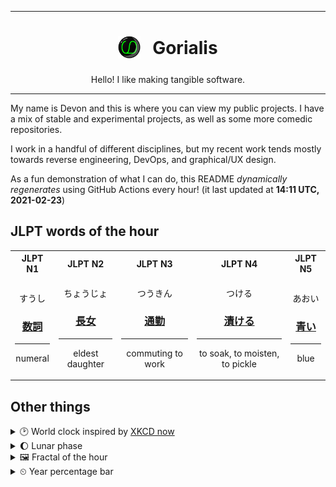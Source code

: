 ***

<h1 align="center">
<sub>
    <img src="readme/resources/avatar.png" height="36">
</sub>
&nbsp;
Gorialis
</h1>
<p align="center">
Hello! I like making tangible software.
</p>

***

My name is Devon and this is where you can view my public projects. I have a mix of stable and experimental projects, as well as some more comedic repositories.

I work in a handful of different disciplines, but my recent work tends mostly towards reverse engineering, DevOps, and graphical/UX design.

As a fun demonstration of what I can do, this README *dynamically regenerates* using GitHub Actions every hour! (it last updated at **14:11 UTC, 2021-02-23**)

<h2>JLPT words of the hour</h2>
<table>
    <tr>
        <th>JLPT N1</th>
        <th>JLPT N2</th>
        <th>JLPT N3</th>
        <th>JLPT N4</th>
        <th>JLPT N5</th>
    </tr>
    <tr>
        <td>
            <p align="center">すうし</p>
            <h3 align="center"><b><a href="https://jisho.org/search/%E6%95%B0%E8%A9%9E">数詞</a></b></h3>
            <hr>
            <p align="center">numeral</p>
        </td>
        <td>
            <p align="center">ちょうじょ</p>
            <h3 align="center"><b><a href="https://jisho.org/search/%E9%95%B7%E5%A5%B3">長女</a></b></h3>
            <hr>
            <p align="center">eldest daughter</p>
        </td>
        <td>
            <p align="center">つうきん</p>
            <h3 align="center"><b><a href="https://jisho.org/search/%E9%80%9A%E5%8B%A4">通勤</a></b></h3>
            <hr>
            <p align="center">commuting to work</p>
        </td>
        <td>
            <p align="center">つける</p>
            <h3 align="center"><b><a href="https://jisho.org/search/%E6%BC%AC%E3%81%91%E3%82%8B">漬ける</a></b></h3>
            <hr>
            <p align="center">to soak,<wbr> to moisten,<wbr> to pickle</p>
        </td>
        <td>
            <p align="center">あおい</p>
            <h3 align="center"><b><a href="https://jisho.org/search/%E9%9D%92%E3%81%84">青い</a></b></h3>
            <hr>
            <p align="center">blue</p>
        </td>
    </tr>
</table>

<h2>Other things</h2>
<details>
<summary>🕑  World clock inspired by <a href="https://xkcd.com/now">XKCD now</a></summary>

> <img src="generated/now.png" width="512">

</details>
<details>
<summary>🌔 Lunar phase</summary>

The moon is approximately 42.18% through its phase (Waxing Gibbous).

</details>
<details>
<summary>&#x1f5bc; Fractal of the hour</summary>

> <img src="generated/fractal.png" width="512">

</details>
<details>
<summary>&#x23f2; Year percentage bar</summary>
<pre><code>2021 [██▁▁▁▁▁▁▁▁▁▁▁▁▁▁▁▁▁▁] 14.68%</code></pre>
</details>
